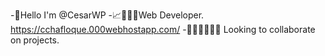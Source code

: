 -👋Hello I'm @CesarWP
-📈🧑‍💻🌱Web Developer.  https://cchafloque.000webhostapp.com/
-🧑‍💻🧑‍💻🧑‍💻 Looking to collaborate on projects.





<!---
CesarWP/CesarWP is a ✨ special ✨ repository because its `README.md` (this file) appears on your GitHub profile.
You can click the Preview link to take a look at your changes.
--->

